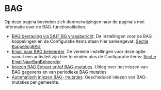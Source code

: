 # BAG

Op deze pagina bevinden zich doorverwijzingen naar de pagina's met informatie over de BAG-functionaliteiten.

* [BAG bevraging via StUF BG vraagbericht](/docs/probleemoplossing/programmablokken/bag_bevraging.md). De instellingen voor de BAG koppelingen en de Configuratie items staan hier samengevat: [Sectie KoppelingBAG](/docs/instellen_inrichten/configuratie/sectie_koppelingbag.md)
* [Email naar BAG beheerder](/docs/probleemoplossing/programmablokken/email_bag-beheerder.md). De vereiste instellingen voor deze optie vanuit een activiteit zijn hier te vinden plus de Configuratie items: [Sectie EmailNaarBagBeheerder](/docs/instellen_inrichten/configuratie/sectie_emailnaarbagbeheerder.md)
* [Inlezen BAG Extract en/of BAG-mutaties](/docs/probleemoplossing/programmablokken/inlezen_bag-extract_en_bag-mutaties.md). Uitleg over het inlezen van BAG gegevens en van periodieke BAG mutaties
* [Automatisch inlezen BAG- mutaties](/docs/probleemoplossing/programmablokken/automatisch_inlezen_bag_-mutaties.md). Gescheduled inlezen van BAG-mutaties per gemeente.
